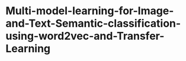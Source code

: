# Multi-model-learning-for-Image-and-Text-Semantic-classification-using-word2vec-and-Transfer-Learning